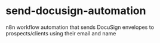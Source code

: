 # send-docusign-automation
n8n workflow automation that sends DocuSign envelopes to prospects/clients using their email and name
